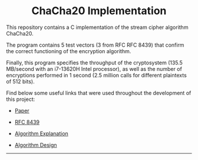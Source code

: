 <h1 align="center">ChaCha20 Implementation</h1>

This repository contains a C implementation of the stream cipher algorithm ChaCha20.

The program contains 5 test vectors (3 from RFC RFC 8439) that confirm the correct functioning of the encryption algorithm.

Finally, this program specifies the throughput of the cryptosystem (135.5 MB/second with an i7-13620H Intel processor), as well as the number of encryptions performed in 1 second (2.5 million calls for different plaintexts of 512 bits).

Find below some useful links that were used throughout the development of this project: 

- [Paper](https://cr.yp.to/chacha/chacha-20080120.pdf)

- [RFC 8439](https://www.rfc-editor.org/rfc/rfc8439#section-2.1.1)

- [Algorithm Explanation](https://musigma.blog/2021/02/06/chacha.html)
  
- [Algorithm Design](https://loup-vaillant.fr/tutorials/chacha20-design)

---

